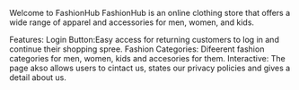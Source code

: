 Welcome to FashionHub 
FashionHub is an online clothing store that offers a wide range of apparel and accessories for men, women, and kids. 

Features:
Login Button:Easy access for returning customers to log in and continue their shopping spree.
Fashion Categories: Difeerent fashion categories for men, women, kids and accesories for them.
Interactive: The page akso allows users to cintact us, states our privacy policies and gives a detail about us.

